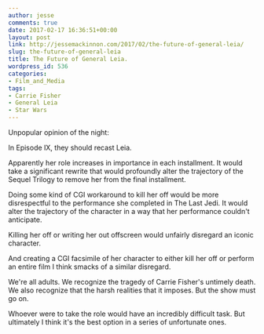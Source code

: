 ```yaml
---
author: jesse
comments: true
date: 2017-02-17 16:36:51+00:00
layout: post
link: http://jessemackinnon.com/2017/02/the-future-of-general-leia/
slug: the-future-of-general-leia
title: The Future of General Leia.
wordpress_id: 536
categories:
- Film_and_Media
tags:
- Carrie Fisher
- General Leia
- Star Wars
---
```


Unpopular opinion of the night:

In Episode IX, they should recast Leia.

Apparently her role increases in importance in each installment. It would take a significant rewrite that would profoundly alter the trajectory of the Sequel Trilogy to remove her from the final installment.

Doing some kind of CGI workaround to kill her off would be more disrespectful to the performance she completed in The Last Jedi. It would alter the trajectory of the character in a way that her performance couldn't anticipate.

Killing her off or writing her out offscreen would unfairly disregard an iconic character.

And creating a CGI facsimile of her character to either kill her off or perform an entire film I think smacks of a similar disregard.

We're all adults. We recognize the tragedy of Carrie Fisher's untimely death. We also recognize that the harsh realities that it imposes. But the show must go on.

Whoever were to take the role would have an incredibly difficult task. But ultimately I think it's the best option in a series of unfortunate ones.
